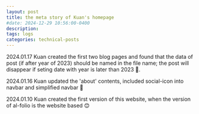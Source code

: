 ```yaml
---
layout: post
title: the meta story of Kuan's homepage 
#date: 2024-12-29 10:56:00-0400
description: 
tags: logs
categories: technical-posts
---
```


2024.01.17 Kuan created the first two blog pages and found that the data of post (if after year of 2023) should be named in the file name; the post will disappear if seting date with year is later than 2023 :melting_face:.

2024.01.16 Kuan updated the 'about' contents, included social-icon into navbar and simplified navbar :ghost:

2024.01.10 Kuan created the first version of this website, when the version of al-folio is the website based :blush:

